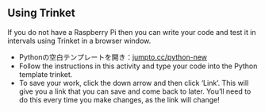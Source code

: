 ## Using Trinket

If you do not have a Raspberry Pi then you can write your code and test it in intervals using Trinket in a browser window.

- Pythonの空白テンプレートを開き：[jumpto.cc/python-new](http://jumpto.cc/python-new)
- Follow the instructions in this activity and type your code into the Python template trinket.
- To save your work, click the down arrow and then click ‘Link’. This will give you a link that you can save and come back to later. You’ll need to do this every time you make changes, as the link will change!